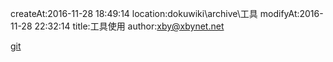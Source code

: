 createAt:2016-11-28 18:49:14
location:dokuwiki\archive\工具
modifyAt:2016-11-28 22:32:14
title:工具使用
author:xby@xbynet.net

[git](/pages/dokuwiki/git/index)